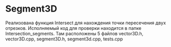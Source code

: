 # Segment3D
Реализована функция Intersect для нахождения точки пересечения двух отрезков. Исполняемый код для проверки находится в папке Intersection_segments. Там расположены 5 файлов vector3D.h, vector3D.cpp, segment3D.h, segment3d.cpp, tests.cpp

